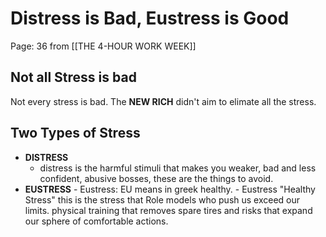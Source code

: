 # Distress is Bad, Eustress is Good
Page: 36 from [[THE 4-HOUR WORK WEEK]]

## Not all Stress is bad

Not every stress is bad. The **NEW RICH** didn't aim to elimate all the stress.

## Two Types of Stress
-	**DISTRESS**
	-	distress is the harmful stimuli that makes you weaker, bad and less confident, abusive bosses, these are the things to avoid.
-	**EUSTRESS**
		- Eustress: EU means in greek healthy.
		-  Eustress "Healthy Stress" this is the stress that Role models who push us exceed our limits. physical training that removes spare tires and risks that expand our sphere of comfortable actions.
